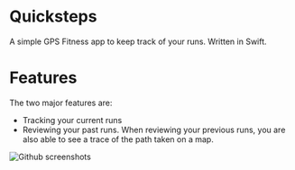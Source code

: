 # Quicksteps
A simple GPS Fitness app to keep track of your runs. Written in Swift.

# Features
The two major features are:
* Tracking your current runs
* Reviewing your past runs.
When reviewing your previous runs, you are also able to see a trace of the path taken on a map.

![Github screenshots](https://user-images.githubusercontent.com/33184801/91781909-31816300-ebc1-11ea-8f93-e59894ba3e9f.jpg)
